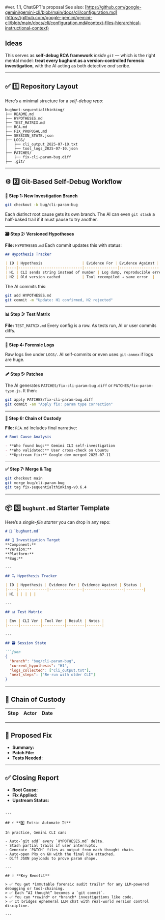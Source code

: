 #ver. 1.1, ChatGPT's proposal
See also: [https://github.com/google-gemini/gemini-cli/blob/main/docs/cli/configuration.md](https://github.com/google-gemini/gemini-cli/blob/main/docs/cli/configuration.md#context-files-hierarchical-instructional-context)

## Ideas
This serves as **self-debug RCA framework** *inside `git`* — which is the right mental model: **treat every bughunt as a version-controlled forensic investigation**, with the AI acting as both detective *and* scribe.


---

## ✅ **1️⃣ Repository Layout**

Here’s a minimal structure for a *self-debug repo*:

```
bughunt-sequentialthinking/
├── README.md
├── HYPOTHESES.md
├── TEST_MATRIX.md
├── RCA.md
├── FIX_PROPOSAL.md
├── SESSION_STATE.json
├── LOGS/
│   ├── cli_output_2025-07-10.txt
│   ├── tool_logs_2025-07-10.json
├── PATCHES/
│   ├── fix-cli-param-bug.diff
├── .git/
```

---

## ⚙️ **2️⃣ Git-Based Self-Debug Workflow**

**🔁 Step 1: New Investigation Branch**

```bash
git checkout -b bug/cli-param-bug
```

Each *distinct* root cause gets its own branch. The AI can even `git stash` a half-baked trail if it must pause to try another.

---

**🗃️ Step 2: Versioned Hypotheses**

**File:** `HYPOTHESES.md`
Each commit updates this with status:

```markdown
## Hypothesis Tracker

| ID | Hypothesis                  | Evidence For | Evidence Against | Status   |
|----|-----------------------------|---------------|------------------|----------|
| H1 | CLI sends string instead of number | Log dump, reproducible error | None yet | Confirmed |
| H2 | Old version cached          | Tool recompiled → same error  |           | Rejected  |
```

The AI commits this:

```bash
git add HYPOTHESES.md
git commit -m "Update: H1 confirmed, H2 rejected"
```

---

**📊 Step 3: Test Matrix**

**File:** `TEST_MATRIX.md`
Every config is a row. As tests run, AI or user commits diffs.

---

**📌 Step 4: Forensic Logs**

Raw logs live under `LOGS/`. AI self-commits or even uses `git-annex` if logs are huge.

---

**🩹 Step 5: Patches**

The AI generates `PATCHES/fix-cli-param-bug.diff` or `PATCHES/fix-param-type.js`.
It then:

```bash
git apply PATCHES/fix-cli-param-bug.diff
git commit -am "Apply fix: param type correction"
```

---

**📢 Step 6: Chain of Custody**

**File:** `RCA.md`
Includes final narrative:

```markdown
# Root Cause Analysis

- **Who found bug:** Gemini CLI self-investigation
- **Who validated:** User cross-check on Ubuntu
- **Upstream fix:** Google dev merged 2025-07-11
```

---

**✅ Step 7: Merge & Tag**

```bash
git checkout main
git merge bug/cli-param-bug
git tag fix-sequentialthinking-v0.6.4
```

---

## 📦 **3️⃣ `bughunt.md` Starter Template**

Here’s a *single-file starter* you can drop in any repo:

````markdown
# 🐞 `bughunt.md`

## 🎯 Investigation Target
**Component:**  
**Version:**  
**Platform:**  
**Bug:**  

---

## 🔍 Hypothesis Tracker

| ID | Hypothesis | Evidence For | Evidence Against | Status |
|----|-------------|---------------|------------------|--------|
| H1 | | | | |

---

## 📊 Test Matrix

| Env | CLI Ver | Tool Ver | Result | Notes |
|-----|---------|----------|--------|-------|

---

## 🗃️ Session State

```json
{
  "branch": "bug/cli-param-bug",
  "current_hypothesis": "H1",
  "logs_collected": ["cli_output.txt"],
  "next_steps": ["Re-run with older CLI"]
}
````

---

## 🔑 Chain of Custody

| Step | Actor | Date |
| ---- | ----- | ---- |

---

## 🔧 Proposed Fix

* **Summary:**
* **Patch File:**
* **Tests Needed:**

---

## ✅ Closing Report

* **Root Cause:**
* **Fix Applied:**
* **Upstream Status:**

```

---

## ⚡️ **4️⃣ Extra: Automate It**

In practice, Gemini CLI can:

- Auto-`git add` every `HYPOTHESES.md` delta.
- Stash partial trails if user interrupts.
- Generate `PATCH` files as output from each thought chain.
- Auto-open PRs on GH with the final RCA attached.
- Diff JSON payloads to prove param shape.

---

## 💡 **Key Benefit**

> ✅ You get *immutable forensic audit trails* for any LLM-powered debugging or tool-chaining.  
> ✅ Each “AI thought” becomes a `git commit`.  
> ✅ You can *rewind* or *branch* investigations like code.  
> ✅ It bridges ephemeral LLM chat with real-world version control discipline.

---

